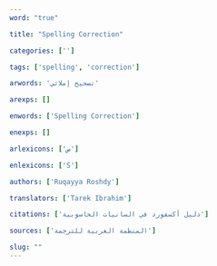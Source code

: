 ```yaml
---
word: "true"

title: "Spelling Correction"

categories: ['']

tags: ['spelling', 'correction']

arwords: 'تصحيح إملائي'

arexps: []

enwords: ['Spelling Correction']

enexps: []

arlexicons: ['ص']

enlexicons: ['S']

authors: ['Ruqayya Roshdy']

translators: ['Tarek Ibrahim']

citations: ['دليل أكسفورد في السانيات الحاسوبية']

sources: ['المنظمة العربية للترجمة']

slug: ""
---
```


